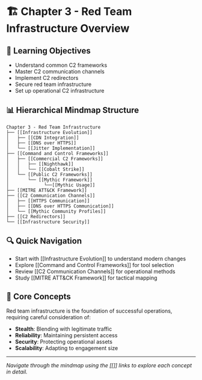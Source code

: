 # 🏗️ Chapter 3 - Red Team Infrastructure Overview

## 🎯 Learning Objectives
- Understand common C2 frameworks
- Master C2 communication channels
- Implement C2 redirectors
- Secure red team infrastructure
- Set up operational C2 infrastructure

## 📊 Hierarchical Mindmap Structure

```
Chapter 3 - Red Team Infrastructure
├── [[Infrastructure Evolution]]
│   ├── [[CDN Integration]]
│   ├── [[DNS over HTTPS]]
│   └── [[Jitter Implementation]]
├── [[Command and Control Frameworks]]
│   ├── [[Commercial C2 Frameworks]]
│   │   ├── [[Nighthawk]]
│   │   └── [[Cobalt Strike]]
│   └── [[Public C2 Frameworks]]
│       └── [[Mythic Framework]]
│             └──[[Mythic Usage]]
├── [[MITRE ATT&CK Framework]]
├── [[C2 Communication Channels]]
│   ├── [[HTTPS Communication]]
│   ├── [[DNS over HTTPS Communication]]
│   └── [[Mythic Community Profiles]]
├── [[C2 Redirectors]]
└── [[Infrastructure Security]]
```


## 🔍 Quick Navigation
- Start with [[Infrastructure Evolution]] to understand modern changes
- Explore [[Command and Control Frameworks]] for tool selection
- Review [[C2 Communication Channels]] for operational methods
- Study [[MITRE ATT&CK Framework]] for tactical mapping

## 🎯 Core Concepts
Red team infrastructure is the foundation of successful operations, requiring careful consideration of:
- **Stealth**: Blending with legitimate traffic
- **Reliability**: Maintaining persistent access
- **Security**: Protecting operational assets
- **Scalability**: Adapting to engagement size

---
*Navigate through the mindmap using the [[]] links to explore each concept in detail.*

